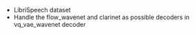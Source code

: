 * LibriSpeech dataset
* Handle the flow_wavenet and clarinet as possible decoders in vq_vae_wavenet decoder